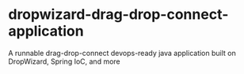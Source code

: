 # dropwizard-drag-drop-connect-application
A runnable drag-drop-connect devops-ready java application built on DropWizard, Spring IoC, and more

